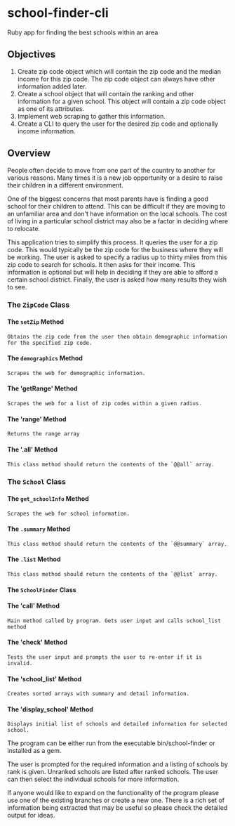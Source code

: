# school-finder-cli
Ruby app for finding the best schools within an area

## Objectives

1. Create zip code object which will contain the zip code and the median income for this zip code. The zip code object can always have other information added later.
2. Create a school object that will contain the ranking and other information for a given school. This object will contain a zip code object as one of its attributes.
3. Implement web scraping to gather this information.
4. Create a CLI to query the user for the desired zip code and optionally income information.

## Overview

People often decide to move from one part of the country to another for various reasons. Many times it is a new job opportunity or a desire to raise their children in a different environment.

One of the biggest concerns that most parents have is finding a good school for their children to attend. This can be difficult if they are moving to an unfamiliar area and don't have information on the local schools. The cost of living in a particular school district may also be a factor in deciding where to relocate.

This application tries to simplify this process. It queries the user for a zip code. This would typically be the zip code for the business where they will be working. The user is asked to specify a radius up to thirty miles from this zip code to search for schools. It then asks for their income. This information is optional but will help in deciding if they are able to afford a certain school district. Finally, the user is asked how many results they wish to see.

### The `ZipCode` Class


#### The `setZip` Method
    Obtains the zip code from the user then obtain demographic information for the specified zip code.

#### The `demographics` Method
    Scrapes the web for demographic information.
    
#### The 'getRange' Method
    Scrapes the web for a list of zip codes within a given radius.
    
#### The 'range' Method
    Returns the range array
    
#### The '.all' Method
    This class method should return the contents of the `@@all` array.


### The `School` Class

#### The `get_schoolInfo` Method
    Scrapes the web for school information.

#### The `.summary` Method

    This class method should return the contents of the `@@summary` array.

#### The `.list` Method

    This class method should return the contents of the `@@list` array.


#### The `SchoolFinder` Class

#### The 'call' Method

    Main method called by program. Gets user input and calls school_list method
    
#### The 'check' Method

    Tests the user input and prompts the user to re-enter if it is invalid.
    
#### The 'school_list' Method

    Creates sorted arrays with summary and detail information.
    
#### The 'display_school' Method

    Displays initial list of schools and detailed information for selected school.


The program can be either run from the executable bin/school-finder or installed as a gem.

The user is prompted for the required information and a listing of schools by rank is given. Unranked schools are listed after
ranked schools. The user can then select the individual schools for more information.

If anyone would like to expand on the functionality of the program please use one of the existing branches or create a new one.
There is a rich set of information being extracted that may be useful so please check the detailed output for ideas.